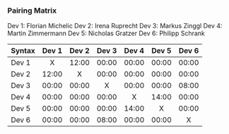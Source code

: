 ### Pairing Matrix
Dev 1: Florian Michelic
Dev 2: Irena Ruprecht
Dev 3: Markus Zinggl
Dev 4: Martin Zimmermann
Dev 5: Nicholas Gratzer
Dev 6: Philipp Schrank
    

| Syntax      | Dev 1       | Dev 2   	  | Dev 3   	| Dev 4       | Dev 5       | Dev 6   	
| :---        |    :----:   |    :----:   |    :----:   |    :----:   |    :----:   |    :----:   |
| Dev 1       | X           | 12:00       | 00:00       | 00:00       | 00:00       | 00:00       |
| Dev 2       | 12:00       | X           | 00:00       | 00:00       | 00:00       | 00:00       |
| Dev 3       | 00:00       | 00:00       | X           | 00:00       | 00:00       | 08:00       |
| Dev 4       | 00:00       | 00:00       | 00:00       | X           | 14:00       | 00:00       |
| Dev 5       | 00:00       | 00:00       | 00:00       | 14:00       | X           | 00:00       | 
| Dev 6       | 00:00       | 00:00       | 08:00       | 00:00       | 00:00       | X           |